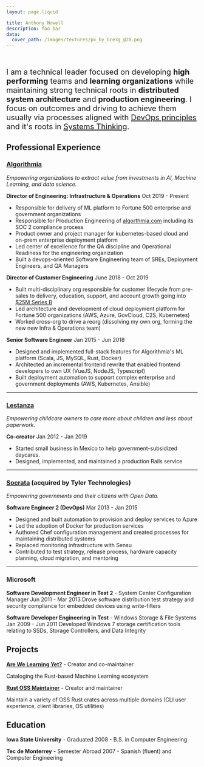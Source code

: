 ```yaml
---
layout: page.liquid

title: Anthony Nowell
description: foo bar
data:
  cover_path: /images/textures/px_by_Gre3g_@2X.png
---
```


<div style="font-size: 20px; margin-top: 50px;">

I am a technical leader focused on developing **high performing** teams and **learning organizations** while maintaining strong technical roots in **distributed system architecture** and **production engineering**. I focus on outcomes and driving to achieve them usually via processes aligned with [DevOps principles](https://medium.com/ibm-garage/the-modern-devops-manifesto-f06c82964722) and it's roots in [Systems Thinking](https://opensource.com/article/18/3/how-apply-systems-thinking-devops).
</div>

<div class="ribbon ribbon-orange">

## Professional Experience

</div>

### [Algorithmia](https://algorithmia.com)

_Empowering organizations to extract value from investments in AI, Machine Learning, and data science._

**Director of Engineering: Infrastructure & Operations** <date>Oct 2019 - Present</date>

- Responsible for delivery of ML platform to Fortune 500 enterprise and government organizations
- Responsible for Production Engineering of [algorthmia.com](algorithmia.com) including its SOC 2 compliance process
- Product owner and project manager for kubernetes-based cloud and on-prem enterprise deployment platform
- Led center of excellence for the QA discipline and Operational Readiness for the engineering organization
- Built a devops-oriented Software Engineering team of SREs, Deployment Engineers, and QA Managers

**Director of Customer Engineering** <date>June 2018 - Oct 2019</date>

- Built multi-disciplinary org responsible for customer lifecycle from pre-sales to delivery, education, support, and account growth going into [$25M Series B](https://techcrunch.com/2019/05/14/algorithmia-raises-25m-series-b-for-its-ai-automation-platform/)
- Led architecture and development of cloud deployment platform for Fortune 500 organizations (AWS, Azure, GovCloud, C2S, Kubernetes)
- Worked cross-org to drive a reorg (dissolving my own org, forming the new new Infra & Operations team)

**Senior Software Engineer** <date>Jan 2015 - Jun 2018</date>
- Designed and implemented full-stack features for Algorithmia's ML platform (Scala, JS, MySQL, Rust, Docker)
- Architected an incremental frontend rewrite that enabled frontend developers to own UX (VueJS, NodeJS, Typescript)
- Built deployment automation to support complex enterprise and government deployments (AWS, Kubernetes, Ansible)

---

### [Lestanza](https://web.archive.org/web/20180820014451/https://lestanza.com/)

_Empowering childcare owners to care more about children and less about paperwork._

**Co-creator** <date>Jan 2012 - Jan 2019</date>

- Started small business in Mexico to help government-subsidized daycares.
- Designed, implemented, and maintained a production Rails service

---

### [Socrata](https://web.archive.org/web/20150115093032/http://www.socrata.com/) (acquired by Tyler Technologies)

_Empowering governments and their citizens with Open Data._

**Software Engineer 2 (DevOps)** <date>Mar 2013 - Jan 2015</date>

- Designed and built automation to provision and deploy services to Azure
- Led the adoption of Docker for production services
- Authored Chef configuration management and created processes for maintaining distributed systems
- Replaced monitoring infrastructure with Sensu
- Contributed to test strategy, release process, hardware capacity planning, cloud migration, and mentoring

---

### Microsoft

**Software Development Engineer in Test 2** - System Center Configuration Manager <date>Jun 2011 - Mar 2013</date>
Drove software distribution test strategy and security compliance for embedded devices using write-filters

**Software Developer Engineering in Test** - Windows Storage & File Systems <date>Jan 2009 - Jun 2011</date>
Developed Windows 7 storage certification tools relating to SSDs, Storage Controllers, and Data Integrity 

<div class="ribbon ribbon-green">

## Projects

</div>

**[Are We Learning Yet?](http://arewelearningyet.com)** - Creator and co-maintainer

Cataloging the Rust-based Machine Learning ecosystem

**[Rust OSS Maintainer](https://crates.io/users/anowell?sort=recent-downloads)** - Creator and maintainer

Maintain a variety of OSS Rust crates across multiple domains (CLI user experience, client libraries, OS utilities)



<div class="ribbon ribbon-blue">

## Education

</div>

**Iowa State University** - Graduated 2008 - B.S. in Computer Engineering

**Tec de Monterrey** - Semester Abroad 2007 - Spanish (fluent) and Computer Engineering


